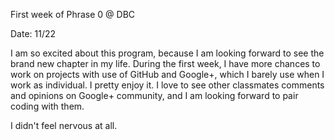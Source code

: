 First week of Phrase 0 @ DBC

Date: 11/22

I am so excited about this program, because I am looking forward to see the brand new chapter in my life. During the first week, I have more chances to work on projects with use of GitHub and Google+, which I barely use when I work as individual. I pretty enjoy it. I love to see other classmates comments and opinions on Google+ community, and I am looking forward to pair coding with them.

I didn't feel nervous at all.

